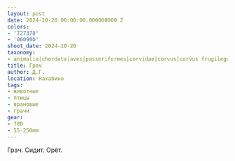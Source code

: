 ```yaml
---
layout: post
date: 2024-10-20 00:00:00.000000000 Z
colors:
- '727378'
- '06090b'
shoot_date: 2024-10-20
taxonomy:
- animalia|chordata|aves|passeriformes|corvidae|corvus|corvus frugilegus
title: Грач
author: Д.Г.
location: Нахабино
tags:
- животные
- птицы
- врановые
- грачи
gear:
- 70D
- 55-250mm
---
```

Грач. Сидит. Орёт.

